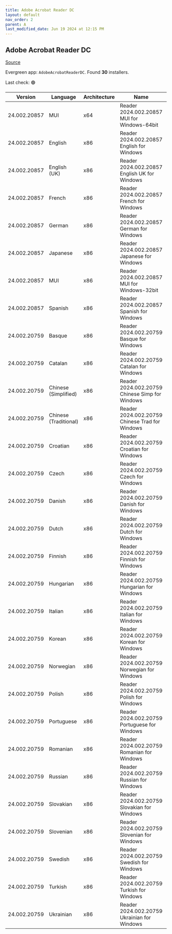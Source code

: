 ```yaml
---
title: Adobe Acrobat Reader DC
layout: default
nav_order: 2
parent: A
last_modified_date: Jun 19 2024 at 12:15 PM
---
```


## Adobe Acrobat Reader DC

[Source](https://acrobat.adobe.com/us/en/acrobat/pdf-reader.html)

Evergreen app: `AdobeAcrobatReaderDC`. Found **30** installers.

Last check: 🟢

| Version      | Language              | Architecture | Name                                            | URI                                                                                                                                                                                                                |
| ------------ | --------------------- | ------------ | ----------------------------------------------- | ------------------------------------------------------------------------------------------------------------------------------------------------------------------------------------------------------------------ |
| 24.002.20857 | MUI                   | x64          | Reader 2024.002.20857 MUI for Windows-64bit     | [https://ardownload2.adobe.com/pub/adobe/acrobat/win/AcrobatDC/2400220857/AcroRdrDCx642400220857_MUI.exe](https://ardownload2.adobe.com/pub/adobe/acrobat/win/AcrobatDC/2400220857/AcroRdrDCx642400220857_MUI.exe) |
| 24.002.20857 | English               | x86          | Reader 2024.002.20857 English for Windows       | [https://ardownload2.adobe.com/pub/adobe/reader/win/AcrobatDC/2400220857/AcroRdrDC2400220857_en_US.exe](https://ardownload2.adobe.com/pub/adobe/reader/win/AcrobatDC/2400220857/AcroRdrDC2400220857_en_US.exe)     |
| 24.002.20857 | English (UK)          | x86          | Reader 2024.002.20857 English UK for Windows    | [https://ardownload2.adobe.com/pub/adobe/reader/win/AcrobatDC/2400220857/AcroRdrDC2400220857_en_US.exe](https://ardownload2.adobe.com/pub/adobe/reader/win/AcrobatDC/2400220857/AcroRdrDC2400220857_en_US.exe)     |
| 24.002.20857 | French                | x86          | Reader 2024.002.20857 French for Windows        | [https://ardownload2.adobe.com/pub/adobe/reader/win/AcrobatDC/2400220857/AcroRdrDC2400220857_fr_FR.exe](https://ardownload2.adobe.com/pub/adobe/reader/win/AcrobatDC/2400220857/AcroRdrDC2400220857_fr_FR.exe)     |
| 24.002.20857 | German                | x86          | Reader 2024.002.20857 German for Windows        | [https://ardownload2.adobe.com/pub/adobe/reader/win/AcrobatDC/2400220857/AcroRdrDC2400220857_de_DE.exe](https://ardownload2.adobe.com/pub/adobe/reader/win/AcrobatDC/2400220857/AcroRdrDC2400220857_de_DE.exe)     |
| 24.002.20857 | Japanese              | x86          | Reader 2024.002.20857 Japanese for Windows      | [https://ardownload2.adobe.com/pub/adobe/reader/win/AcrobatDC/2400220857/AcroRdrDC2400220857_ja_JP.exe](https://ardownload2.adobe.com/pub/adobe/reader/win/AcrobatDC/2400220857/AcroRdrDC2400220857_ja_JP.exe)     |
| 24.002.20857 | MUI                   | x86          | Reader 2024.002.20857 MUI for Windows-32bit     | [https://ardownload2.adobe.com/pub/adobe/reader/win/AcrobatDC/2400220857/AcroRdrDC2400220857_MUI.exe](https://ardownload2.adobe.com/pub/adobe/reader/win/AcrobatDC/2400220857/AcroRdrDC2400220857_MUI.exe)         |
| 24.002.20857 | Spanish               | x86          | Reader 2024.002.20857 Spanish for Windows       | [https://ardownload2.adobe.com/pub/adobe/reader/win/AcrobatDC/2400220857/AcroRdrDC2400220857_es_ES.exe](https://ardownload2.adobe.com/pub/adobe/reader/win/AcrobatDC/2400220857/AcroRdrDC2400220857_es_ES.exe)     |
| 24.002.20759 | Basque                | x86          | Reader 2024.002.20759 Basque for Windows        | [https://ardownload2.adobe.com/pub/adobe/reader/win/AcrobatDC/2400220759/AcroRdrDC2400220759_eu_ES.exe](https://ardownload2.adobe.com/pub/adobe/reader/win/AcrobatDC/2400220759/AcroRdrDC2400220759_eu_ES.exe)     |
| 24.002.20759 | Catalan               | x86          | Reader 2024.002.20759 Catalan for Windows       | [https://ardownload2.adobe.com/pub/adobe/reader/win/AcrobatDC/2400220759/AcroRdrDC2400220759_ca_ES.exe](https://ardownload2.adobe.com/pub/adobe/reader/win/AcrobatDC/2400220759/AcroRdrDC2400220759_ca_ES.exe)     |
| 24.002.20759 | Chinese (Simplified)  | x86          | Reader 2024.002.20759 Chinese Simp for  Windows | [https://ardownload2.adobe.com/pub/adobe/reader/win/AcrobatDC/2400220759/AcroRdrDC2400220759_zh_CN.exe](https://ardownload2.adobe.com/pub/adobe/reader/win/AcrobatDC/2400220759/AcroRdrDC2400220759_zh_CN.exe)     |
| 24.002.20759 | Chinese (Traditional) | x86          | Reader 2024.002.20759 Chinese Trad for Windows  | [https://ardownload2.adobe.com/pub/adobe/reader/win/AcrobatDC/2400220759/AcroRdrDC2400220759_zh_TW.exe](https://ardownload2.adobe.com/pub/adobe/reader/win/AcrobatDC/2400220759/AcroRdrDC2400220759_zh_TW.exe)     |
| 24.002.20759 | Croatian              | x86          | Reader 2024.002.20759 Croatian for Windows      | [https://ardownload2.adobe.com/pub/adobe/reader/win/AcrobatDC/2400220759/AcroRdrDC2400220759_hr_HR.exe](https://ardownload2.adobe.com/pub/adobe/reader/win/AcrobatDC/2400220759/AcroRdrDC2400220759_hr_HR.exe)     |
| 24.002.20759 | Czech                 | x86          | Reader 2024.002.20759 Czech for Windows         | [https://ardownload2.adobe.com/pub/adobe/reader/win/AcrobatDC/2400220759/AcroRdrDC2400220759_cs_CZ.exe](https://ardownload2.adobe.com/pub/adobe/reader/win/AcrobatDC/2400220759/AcroRdrDC2400220759_cs_CZ.exe)     |
| 24.002.20759 | Danish                | x86          | Reader 2024.002.20759 Danish for Windows        | [https://ardownload2.adobe.com/pub/adobe/reader/win/AcrobatDC/2400220759/AcroRdrDC2400220759_da_DK.exe](https://ardownload2.adobe.com/pub/adobe/reader/win/AcrobatDC/2400220759/AcroRdrDC2400220759_da_DK.exe)     |
| 24.002.20759 | Dutch                 | x86          | Reader 2024.002.20759 Dutch for Windows         | [https://ardownload2.adobe.com/pub/adobe/reader/win/AcrobatDC/2400220759/AcroRdrDC2400220759_nl_NL.exe](https://ardownload2.adobe.com/pub/adobe/reader/win/AcrobatDC/2400220759/AcroRdrDC2400220759_nl_NL.exe)     |
| 24.002.20759 | Finnish               | x86          | Reader 2024.002.20759 Finnish for Windows       | [https://ardownload2.adobe.com/pub/adobe/reader/win/AcrobatDC/2400220759/AcroRdrDC2400220759_fi_FI.exe](https://ardownload2.adobe.com/pub/adobe/reader/win/AcrobatDC/2400220759/AcroRdrDC2400220759_fi_FI.exe)     |
| 24.002.20759 | Hungarian             | x86          | Reader 2024.002.20759 Hungarian for Windows     | [https://ardownload2.adobe.com/pub/adobe/reader/win/AcrobatDC/2400220759/AcroRdrDC2400220759_hu_HU.exe](https://ardownload2.adobe.com/pub/adobe/reader/win/AcrobatDC/2400220759/AcroRdrDC2400220759_hu_HU.exe)     |
| 24.002.20759 | Italian               | x86          | Reader 2024.002.20759 Italian for Windows       | [https://ardownload2.adobe.com/pub/adobe/reader/win/AcrobatDC/2400220759/AcroRdrDC2400220759_it_IT.exe](https://ardownload2.adobe.com/pub/adobe/reader/win/AcrobatDC/2400220759/AcroRdrDC2400220759_it_IT.exe)     |
| 24.002.20759 | Korean                | x86          | Reader 2024.002.20759 Korean for Windows        | [https://ardownload2.adobe.com/pub/adobe/reader/win/AcrobatDC/2400220759/AcroRdrDC2400220759_ko_KR.exe](https://ardownload2.adobe.com/pub/adobe/reader/win/AcrobatDC/2400220759/AcroRdrDC2400220759_ko_KR.exe)     |
| 24.002.20759 | Norwegian             | x86          | Reader 2024.002.20759 Norwegian for Windows     | [https://ardownload2.adobe.com/pub/adobe/reader/win/AcrobatDC/2400220759/AcroRdrDC2400220759_nb_NO.exe](https://ardownload2.adobe.com/pub/adobe/reader/win/AcrobatDC/2400220759/AcroRdrDC2400220759_nb_NO.exe)     |
| 24.002.20759 | Polish                | x86          | Reader 2024.002.20759 Polish for Windows        | [https://ardownload2.adobe.com/pub/adobe/reader/win/AcrobatDC/2400220759/AcroRdrDC2400220759_pl_PL.exe](https://ardownload2.adobe.com/pub/adobe/reader/win/AcrobatDC/2400220759/AcroRdrDC2400220759_pl_PL.exe)     |
| 24.002.20759 | Portuguese            | x86          | Reader 2024.002.20759 Portuguese for Windows    | [https://ardownload2.adobe.com/pub/adobe/reader/win/AcrobatDC/2400220759/AcroRdrDC2400220759_pt_BR.exe](https://ardownload2.adobe.com/pub/adobe/reader/win/AcrobatDC/2400220759/AcroRdrDC2400220759_pt_BR.exe)     |
| 24.002.20759 | Romanian              | x86          | Reader 2024.002.20759 Romanian for Windows      | [https://ardownload2.adobe.com/pub/adobe/reader/win/AcrobatDC/2400220759/AcroRdrDC2400220759_ro_RO.exe](https://ardownload2.adobe.com/pub/adobe/reader/win/AcrobatDC/2400220759/AcroRdrDC2400220759_ro_RO.exe)     |
| 24.002.20759 | Russian               | x86          | Reader 2024.002.20759 Russian for Windows       | [https://ardownload2.adobe.com/pub/adobe/reader/win/AcrobatDC/2400220759/AcroRdrDC2400220759_ru_RU.exe](https://ardownload2.adobe.com/pub/adobe/reader/win/AcrobatDC/2400220759/AcroRdrDC2400220759_ru_RU.exe)     |
| 24.002.20759 | Slovakian             | x86          | Reader 2024.002.20759 Slovakian for Windows     | [https://ardownload2.adobe.com/pub/adobe/reader/win/AcrobatDC/2400220759/AcroRdrDC2400220759_sk_SK.exe](https://ardownload2.adobe.com/pub/adobe/reader/win/AcrobatDC/2400220759/AcroRdrDC2400220759_sk_SK.exe)     |
| 24.002.20759 | Slovenian             | x86          | Reader 2024.002.20759 Slovenian for Windows     | [https://ardownload2.adobe.com/pub/adobe/reader/win/AcrobatDC/2400220759/AcroRdrDC2400220759_sl_SI.exe](https://ardownload2.adobe.com/pub/adobe/reader/win/AcrobatDC/2400220759/AcroRdrDC2400220759_sl_SI.exe)     |
| 24.002.20759 | Swedish               | x86          | Reader 2024.002.20759 Swedish for Windows       | [https://ardownload2.adobe.com/pub/adobe/reader/win/AcrobatDC/2400220759/AcroRdrDC2400220759_sv_SE.exe](https://ardownload2.adobe.com/pub/adobe/reader/win/AcrobatDC/2400220759/AcroRdrDC2400220759_sv_SE.exe)     |
| 24.002.20759 | Turkish               | x86          | Reader 2024.002.20759 Turkish for Windows       | [https://ardownload2.adobe.com/pub/adobe/reader/win/AcrobatDC/2400220759/AcroRdrDC2400220759_tr_TR.exe](https://ardownload2.adobe.com/pub/adobe/reader/win/AcrobatDC/2400220759/AcroRdrDC2400220759_tr_TR.exe)     |
| 24.002.20759 | Ukrainian             | x86          | Reader 2024.002.20759 Ukrainian for Windows     | [https://ardownload2.adobe.com/pub/adobe/reader/win/AcrobatDC/2400220759/AcroRdrDC2400220759_uk_UA.exe](https://ardownload2.adobe.com/pub/adobe/reader/win/AcrobatDC/2400220759/AcroRdrDC2400220759_uk_UA.exe)     |
